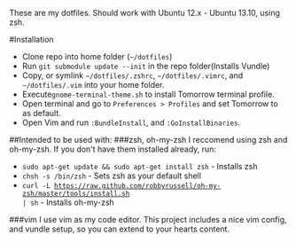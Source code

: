 These are my dotfiles. Should work with Ubuntu 12.x - Ubuntu 13.10, using zsh.

#Installation

 - Clone repo into home folder (<code>~/dotfiles</code>)
 - Run <code>git submodule update --init</code> in the repo folder(Installs Vundle)
 - Copy, or symlink <code>~/dotfiles/.zshrc</code>, <code>~/dotfiles/.vimrc</code>, and <code>~/dotfiles/.vim</code> into your home folder.
 - Execute<code>gnome-terminal-theme.sh</code> to install Tomorrow terminal profile.
 - Open terminal and go to <code>Preferences > Profiles</code> and set Tomorrow to as default.
 - Open Vim and run `:BundleInstall`, and `:GoInstallBinaries`.


##Intended to be used with:
###zsh, oh-my-zsh
I reccomend using zsh and oh-my-zsh. If you don't have them installed already, run:
 - <code>sudo apt-get update && sudo apt-get install zsh</code> - Installs zsh
 - <code>chsh -s /bin/zsh</code> - Sets zsh as your default shell
 - <code>curl -L https://raw.github.com/robbyrussell/oh-my-zsh/master/tools/install.sh | sh</code> - Installs oh-my-zsh

###vim
I use vim as my code editor. This project includes a nice vim config, and vundle setup, so you can extend to your hearts content.
